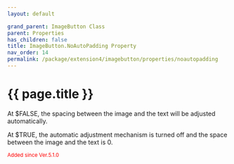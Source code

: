 ```yaml
---
layout: default

grand_parent: ImageButton Class
parent: Properties
has_children: false
title: ImageButton.NoAutoPadding Property
nav_order: 14
permalink: /package/extension4/imagebutton/properties/noautopadding
---
```

# {{ page.title }}

At $FALSE, the spacing between the image and the text will be adjusted automatically.

At $TRUE, the automatic adjustment mechanism is turned off and the space between the image and the text is 0.

<small><span style="color:red">Added since Ver.5.1.0</span><small>
